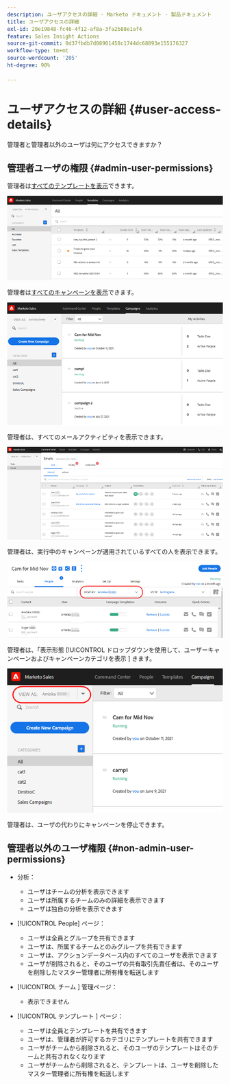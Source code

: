 ```yaml
---
description: ユーザアクセスの詳細 - Marketo ドキュメント - 製品ドキュメント
title: ユーザアクセスの詳細
exl-id: 20e19848-fc46-4f12-af8a-3fa2b88e1af4
feature: Sales Insight Actions
source-git-commit: 0d37fbdb7d08901458c1744dc68893e155176327
workflow-type: tm+mt
source-wordcount: '205'
ht-degree: 90%

---
```


# ユーザアクセスの詳細 {#user-access-details}

管理者と管理者以外のユーザは何にアクセスできますか？

## 管理者ユーザの権限 {#admin-user-permissions}

管理者は[すべてのテンプレートを表示](/help/marketo/product-docs/marketo-sales-connect/templates/view-template-list-as-another-user.md)できます。

![](assets/user-access-details-1.png)

管理者は[すべてのキャンペーンを表示](/help/marketo/product-docs/marketo-sales-connect/campaigns/view-campaigns-list-as-another-user.md)できます。

![](assets/user-access-details-2.png)

管理者は、すべてのメールアクティビティを表示できます。

![](assets/user-access-details-3.png)

管理者は、実行中のキャンペーンが適用されているすべての人を表示できます。

![](assets/user-access-details-4.png)

管理者は、「表示形態 [!UICONTROL  ドロップダウンを使用して、ユーザーキャンペーンおよびキャンペーンカテゴリを表示 ] きます。

![](assets/user-access-details-5.png)

管理者は、ユーザの代わりにキャンペーンを停止できます。

## 管理者以外のユーザ権限 {#non-admin-user-permissions}

* 分析：

   * ユーザはチームの分析を表示できます
   * ユーザは所属するチームのみの詳細を表示できます
   * ユーザは独自の分析を表示できます

* [!UICONTROL People] ページ：

   * ユーザは全員とグループを共有できます
   * ユーザは、所属するチームとのみグループを共有できます
   * ユーザは、アクションデータベース内のすべてのユーザを表示できます
   * ユーザが削除されると、そのユーザの共有取引先責任者は、そのユーザを削除したマスター管理者に所有権を転送します

* [!UICONTROL  チーム ] 管理ページ：

   * 表示できません

* [!UICONTROL  テンプレート ] ページ：

   * ユーザは全員とテンプレートを共有できます
   * ユーザは、管理者が許可するカテゴリにテンプレートを共有できます
   * ユーザがチームから削除されると、そのユーザのテンプレートはそのチームと共有されなくなります
   * ユーザがチームから削除されると、テンプレートは、ユーザを削除したマスター管理者に所有権を転送します
